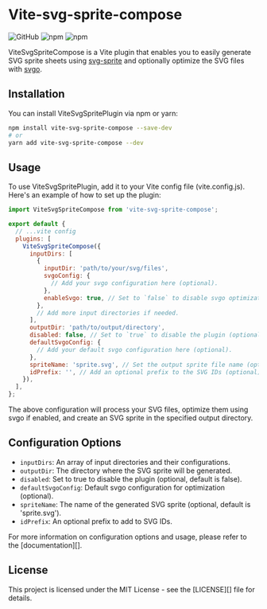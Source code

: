 # Vite-svg-sprite-compose

![GitHub](https://img.shields.io/github/license/your-github-username/ViteSvgSpritePlugin)
![npm](https://img.shields.io/npm/v/vite-svg-sprite-compose)
![npm](https://img.shields.io/npm/dt/vite-svg-sprite-compose)

ViteSvgSpriteCompose is a Vite plugin that enables you to easily generate SVG sprite sheets using [svg-sprite](https://github.com/jkphl/svg-sprite) and optionally optimize the SVG files with [svgo](https://github.com/svg/svgo).

## Installation

You can install ViteSvgSpritePlugin via npm or yarn:

```bash
npm install vite-svg-sprite-compose --save-dev
# or
yarn add vite-svg-sprite-compose --dev
```

## Usage
To use ViteSvgSpritePlugin, add it to your Vite config file (vite.config.js). Here's an example of how to set up the plugin:

```javascript
import ViteSvgSpriteCompose from 'vite-svg-sprite-compose';

export default {
  // ...vite config 
  plugins: [
    ViteSvgSpriteCompose({
      inputDirs: [
        {
          inputDir: 'path/to/your/svg/files',
          svgoConfig: {
            // Add your svgo configuration here (optional).
          },
          enableSvgo: true, // Set to `false` to disable svgo optimization (optional).
        },
        // Add more input directories if needed.
      ],
      outputDir: 'path/to/output/directory',
      disabled: false, // Set to `true` to disable the plugin (optional).
      defaultSvgoConfig: {
        // Add your default svgo configuration here (optional).
      },
      spriteName: 'sprite.svg', // Set the output sprite file name (optional).
      idPrefix: '', // Add an optional prefix to the SVG IDs (optional).
    }),
  ],
};

```

The above configuration will process your SVG files, optimize them using svgo if enabled, and create an SVG sprite in the specified output directory.

## Configuration Options
* `inputDirs`: An array of input directories and their configurations.
* `outputDir`: The directory where the SVG sprite will be generated.
* `disabled`: Set to true to disable the plugin (optional, default is false).
* `defaultSvgoConfig`: Default svgo configuration for optimization (optional).
* `spriteName`: The name of the generated SVG sprite (optional, default is 'sprite.svg').
* `idPrefix`: An optional prefix to add to SVG IDs.

For more information on configuration options and usage, please refer to the [documentation][].

## License
This project is licensed under the MIT License - see the [LICENSE][] file for details.

